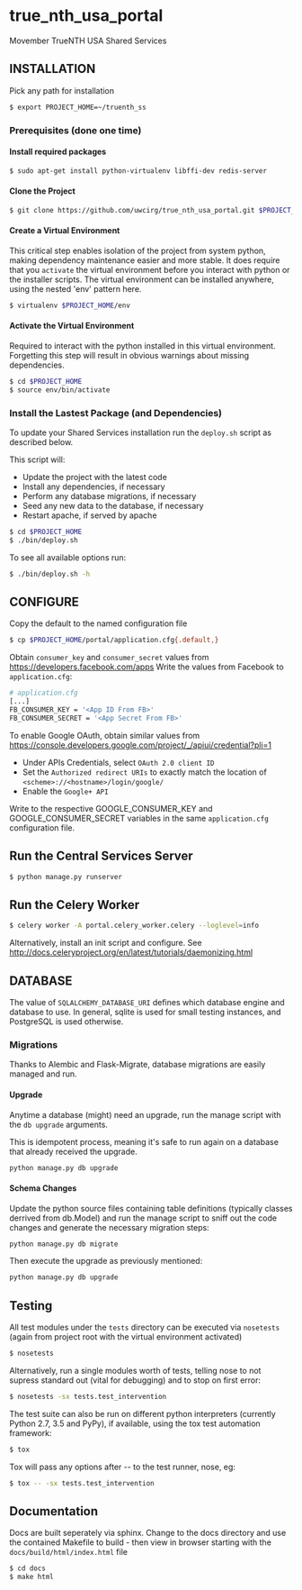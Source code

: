 # true_nth_usa_portal
Movember TrueNTH USA Shared Services

## INSTALLATION

Pick any path for installation

```bash
$ export PROJECT_HOME=~/truenth_ss
```

### Prerequisites (done one time)

#### Install required packages

```bash
$ sudo apt-get install python-virtualenv libffi-dev redis-server
```

#### Clone the Project

```bash
$ git clone https://github.com/uwcirg/true_nth_usa_portal.git $PROJECT_HOME
```

#### Create a Virtual Environment

This critical step enables isolation of the project from system python,
making dependency maintenance easier and more stable.  It does require
that you ```activate``` the virtual environment before you interact
with python or the installer scripts.  The virtual environment can be
installed anywhere, using the nested 'env' pattern here.

```bash
$ virtualenv $PROJECT_HOME/env
```

#### Activate the Virtual Environment

Required to interact with the python installed in this virtual
environment.  Forgetting this step will result in obvious warnings
about missing dependencies.

```bash
$ cd $PROJECT_HOME
$ source env/bin/activate
```

### Install the Lastest Package (and Dependencies)

To update your Shared Services installation run the `deploy.sh` script as described below.

This script will:
* Update the project with the latest code
* Install any dependencies, if necessary
* Perform any database migrations, if necessary
* Seed any new data to the database, if necessary
* Restart apache, if served by apache

```bash
$ cd $PROJECT_HOME
$ ./bin/deploy.sh
```

To see all available options run:

```bash
$ ./bin/deploy.sh -h
```

## CONFIGURE

Copy the default to the named configuration file

```bash
$ cp $PROJECT_HOME/portal/application.cfg{.default,}
```

Obtain `consumer_key` and `consumer_secret` values from https://developers.facebook.com/apps  Write the values from Facebook to `application.cfg`:

```bash
# application.cfg
[...]
FB_CONSUMER_KEY = '<App ID From FB>'
FB_CONSUMER_SECRET = '<App Secret From FB>'
```

To enable Google OAuth, obtain similar values from
https://console.developers.google.com/project/_/apiui/credential?pli=1

- Under APIs Credentials, select `OAuth 2.0 client ID`
- Set the `Authorized redirect URIs` to exactly match the location of `<scheme>://<hostname>/login/google/`
- Enable the `Google+ API`

Write to the respective GOOGLE_CONSUMER_KEY and GOOGLE_CONSUMER_SECRET
variables in the same `application.cfg` configuration file.

## Run the Central Services Server
```bash
$ python manage.py runserver
```

## Run the Celery Worker
```bash
$ celery worker -A portal.celery_worker.celery --loglevel=info
```

Alternatively, install an init script and configure.  See
http://docs.celeryproject.org/en/latest/tutorials/daemonizing.html

## DATABASE

The value of `SQLALCHEMY_DATABASE_URI` defines which database engine
and database to use.  In general, sqlite is used for small testing
instances, and PostgreSQL is used otherwise.

### Migrations

Thanks to Alembic and Flask-Migrate, database migrations are easily
managed and run.

#### Upgrade

Anytime a database (might) need an upgrade, run the manage script with
the `db upgrade` arguments.

This is idempotent process, meaning it's safe to run again on a database
that already received the upgrade.

```bash
python manage.py db upgrade
```

#### Schema Changes

Update the python source files containing table
definitions (typically classes derrived from db.Model) and run the
manage script to sniff out the code changes and generate the necessary
migration steps:

```bash
python manage.py db migrate
```

Then execute the upgrade as previously mentioned:

```bash
python manage.py db upgrade
```

## Testing

All test modules under the `tests` directory can be executed via `nosetests`
(again from project root with the virtual environment activated)

```bash
$ nosetests
```

Alternatively, run a single modules worth of tests, telling nose to not
supress standard out (vital for debugging) and to stop on first error:

```bash
$ nosetests -sx tests.test_intervention
```

The test suite can also be run on different python interpreters (currently Python 2.7, 3.5 and PyPy), if available, using the tox test automation framework:

```bash
$ tox
```

Tox will pass any options after -- to the test runner, nose, eg:

```bash
$ tox -- -sx tests.test_intervention
```


## Documentation

Docs are built seperately via sphinx.  Change to the docs directory and use
the contained Makefile to build - then view in browser starting with the
`docs/build/html/index.html` file

```bash
$ cd docs
$ make html
```
